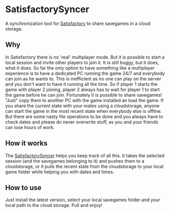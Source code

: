 # SatisfactorySyncer
A synchronization tool for [Satisfactory](https://store.steampowered.com/app/526870/Satisfactory/) to share savegames in a cloud storage.

## Why
In Satisfactory there is no 'real' multiplayer mode. But it is possible to start a local session and invite other players to join it. It is still buggy, but it does, what it does.
So far the only option to have something like a multiplayer experience is to have a dedicated PC running the game 24/7 and everybody can join as he wants to. This is inefficient as no one can play on the server and you don't want to have it running all the time. So if player 1 starts the game with player 2 joining, player 2 always has to wait for player 1 to start the game before he can join. Fortunately it is possible to share savegames! "Just" copy them to another PC with the game installed an load the game. If you share the current state with your mates using a cloudstorage, anyone can start the game in the most recent state when everybody else is offline. But there are some nasty file operations to be done and you always have to check dates and please do never overwrite stuff, as you and your friends can lose hours of work.

## How it works
The [SatisfactorySyncer](https://github.com/NilesDavis/SatisfactorySyncer/) helps you keep track of all this. It takes the selected session (and the savegames belonging to it) and pushes them to a cloudstorage, or it pulls the recent state from the cloudstorage to your local game folder while helping you with dates and times.

## How to use
Just install the latest version, select your local savegames folder and your local path to the cloud storage. Pull and enjoy!
